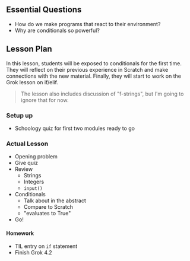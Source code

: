 ## Essential Questions

- How do we make programs that react to their environment?
- Why are conditionals so powerful?

## Lesson Plan

In this lesson, students will be exposed to conditionals for the first time.
They will reflect on their previous experience in Scratch and make connections
with the new material. Finally, they will start to work on the Grok lesson
on if/elif.

> The lesson also includes discussion of "f-strings", but I'm going to ignore
that for now.

### Setup up

- Schoology quiz for first two modules ready to go

### Actual Lesson

- Opening problem
- Give quiz
- Review
    - Strings
    - Integers
    - `input()`
- Conditionals
    - Talk about in the abstract
    - Compare to Scratch
    - "evaluates to True"
- Go!

#### Homework

- TIL entry on `if` statement
- Finish Grok 4.2
